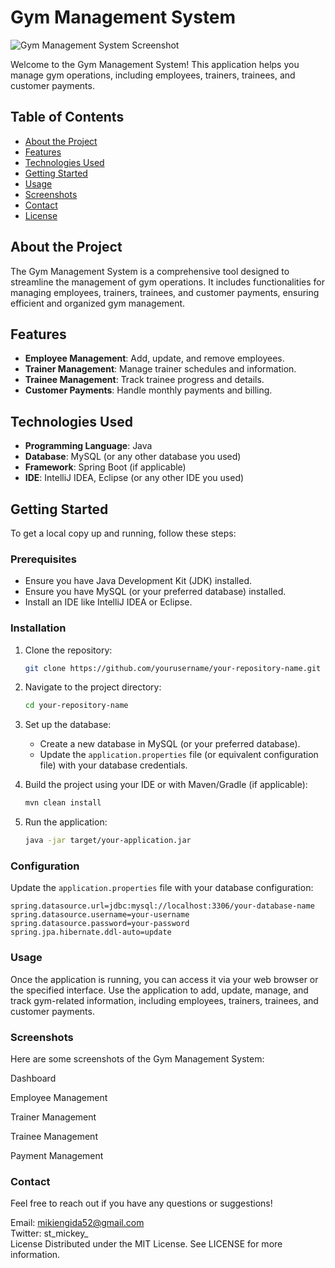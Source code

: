 # Gym Management System

![Gym Management System Screenshot](images/screenshot.png)

Welcome to the Gym Management System! This application helps you manage gym operations, including employees, trainers, trainees, and customer payments.

## Table of Contents

- [About the Project](#about-the-project)
- [Features](#features)
- [Technologies Used](#technologies-used)
- [Getting Started](#getting-started)
- [Usage](#usage)
- [Screenshots](#screenshots)
- [Contact](#contact)
- [License](#license)

## About the Project

The Gym Management System is a comprehensive tool designed to streamline the management of gym operations. It includes functionalities for managing employees, trainers, trainees, and customer payments, ensuring efficient and organized gym management.

## Features

- **Employee Management**: Add, update, and remove employees.
- **Trainer Management**: Manage trainer schedules and information.
- **Trainee Management**: Track trainee progress and details.
- **Customer Payments**: Handle monthly payments and billing.

## Technologies Used

- **Programming Language**: Java
- **Database**: MySQL (or any other database you used)
- **Framework**: Spring Boot (if applicable)
- **IDE**: IntelliJ IDEA, Eclipse (or any other IDE you used)

## Getting Started

To get a local copy up and running, follow these steps:

### Prerequisites

- Ensure you have Java Development Kit (JDK) installed.
- Ensure you have MySQL (or your preferred database) installed.
- Install an IDE like IntelliJ IDEA or Eclipse.

### Installation

1. Clone the repository:

    ```sh
    git clone https://github.com/yourusername/your-repository-name.git
    ```

2. Navigate to the project directory:

    ```sh
    cd your-repository-name
    ```

3. Set up the database:

    - Create a new database in MySQL (or your preferred database).
    - Update the `application.properties` file (or equivalent configuration file) with your database credentials.

4. Build the project using your IDE or with Maven/Gradle (if applicable):

    ```sh
    mvn clean install
    ```

5. Run the application:

    ```sh
    java -jar target/your-application.jar
    ```

### Configuration

Update the `application.properties` file with your database configuration:

```properties
spring.datasource.url=jdbc:mysql://localhost:3306/your-database-name
spring.datasource.username=your-username
spring.datasource.password=your-password
spring.jpa.hibernate.ddl-auto=update
```

### Usage
Once the application is running, you can access it via your web browser or the specified interface. Use the application to add, update, manage, and track gym-related information, including employees, trainers, trainees, and customer payments.

### Screenshots
Here are some screenshots of the Gym Management System:

Dashboard

Employee Management

Trainer Management

Trainee Management

Payment Management

### Contact
Feel free to reach out if you have any questions or suggestions!

Email: mikiengida52@gmail.com<br>
Twitter: st_mickey_<br>
License
Distributed under the MIT License. See LICENSE for more information.

